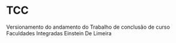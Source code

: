 # TCC
Versionamento do andamento do Trabalho de conclusão de curso Faculdades Integradas Einstein De Limeira
